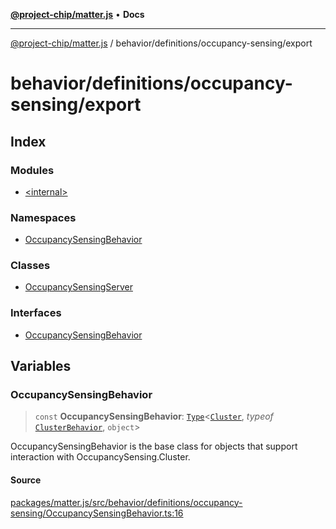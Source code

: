 [**@project-chip/matter.js**](../../../../README.md) • **Docs**

***

[@project-chip/matter.js](../../../../modules.md) / behavior/definitions/occupancy-sensing/export

# behavior/definitions/occupancy-sensing/export

## Index

### Modules

- [\<internal\>](-internal-/README.md)

### Namespaces

- [OccupancySensingBehavior](namespaces/OccupancySensingBehavior/README.md)

### Classes

- [OccupancySensingServer](classes/OccupancySensingServer.md)

### Interfaces

- [OccupancySensingBehavior](interfaces/OccupancySensingBehavior.md)

## Variables

### OccupancySensingBehavior

> `const` **OccupancySensingBehavior**: [`Type`](../../../cluster/export/namespaces/ClusterBehavior/interfaces/Type.md)\<[`Cluster`](../../../../cluster/export/namespaces/OccupancySensing/interfaces/Cluster.md), *typeof* [`ClusterBehavior`](../../../cluster/export/namespaces/ClusterBehavior/README.md), `object`\>

OccupancySensingBehavior is the base class for objects that support interaction with OccupancySensing.Cluster.

#### Source

[packages/matter.js/src/behavior/definitions/occupancy-sensing/OccupancySensingBehavior.ts:16](https://github.com/project-chip/matter.js/blob/7a8cbb56b87d4ccf34bec5a9a95ab40a1711324f/packages/matter.js/src/behavior/definitions/occupancy-sensing/OccupancySensingBehavior.ts#L16)
